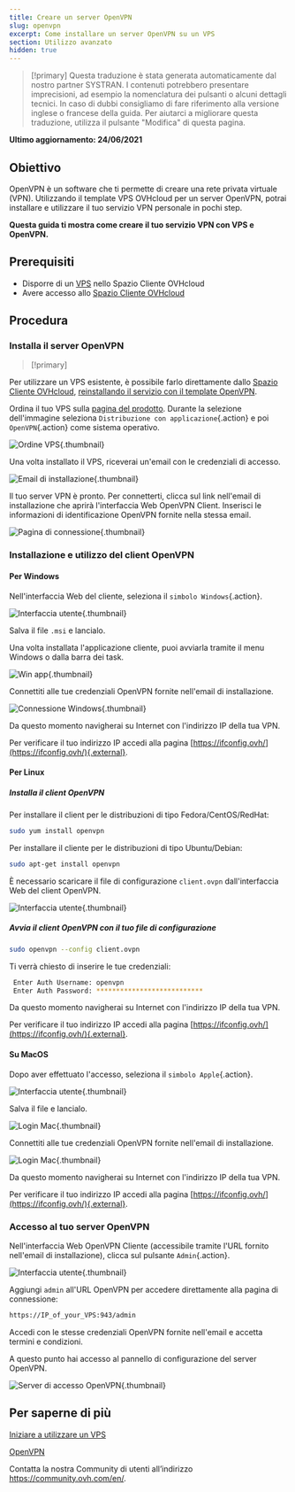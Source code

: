 ```yaml
---
title: Creare un server OpenVPN
slug: openvpn
excerpt: Come installare un server OpenVPN su un VPS
section: Utilizzo avanzato
hidden: true
---
```


> [!primary]
> Questa traduzione è stata generata automaticamente dal nostro partner SYSTRAN. I contenuti potrebbero presentare imprecisioni, ad esempio la nomenclatura dei pulsanti o alcuni dettagli tecnici. In caso di dubbi consigliamo di fare riferimento alla versione inglese o francese della guida. Per aiutarci a migliorare questa traduzione, utilizza il pulsante "Modifica" di questa pagina.
>

**Ultimo aggiornamento: 24/06/2021**

## Obiettivo

OpenVPN è un software che ti permette di creare una rete privata virtuale (VPN). Utilizzando il template VPS OVHcloud per un server OpenVPN, potrai installare e utilizzare il tuo servizio VPN personale in pochi step.

**Questa guida ti mostra come creare il tuo servizio VPN con VPS e OpenVPN.**

## Prerequisiti

- Disporre di un [VPS](https://www.ovhcloud.com/it/vps/) nello Spazio Cliente OVHcloud
- Avere accesso allo [Spazio Cliente OVHcloud](https://www.ovh.com/auth/?action=gotomanager&from=https://www.ovh.it/&ovhSubsidiary=it)

## Procedura

### Installa il server OpenVPN

> [!primary]
>
Per utilizzare un VPS esistente, è possibile farlo direttamente dallo [Spazio Cliente OVHcloud](https://www.ovh.com/auth/?action=gotomanager&from=https://www.ovh.it/&ovhSubsidiary=it), [reinstallando il servizio con il template OpenVPN](../iniziare-a-utilizzare-vps/#reinstallvps).
>

Ordina il tuo VPS sulla [pagina del prodotto](https://www.ovhcloud.com/it/vps/). Durante la selezione dell'immagine seleziona `Distribuzione con applicazione`{.action} e poi `OpenVPN`{.action} come sistema operativo.

![Ordine VPS](images/order_vps.png){.thumbnail}

Una volta installato il VPS, riceverai un'email con le credenziali di accesso.

![Email di installazione](images/opencredent2.png){.thumbnail}

Il tuo server VPN è pronto. Per connetterti, clicca sul link nell'email di installazione che aprirà l'interfaccia Web OpenVPN Client. Inserisci le informazioni di identificazione OpenVPN fornite nella stessa email.

![Pagina di connessione](images/login_user.png){.thumbnail}

### Installazione e utilizzo del client OpenVPN

#### Per Windows

Nell'interfaccia Web del cliente, seleziona il `simbolo Windows`{.action}.

![Interfaccia utente](images/windows_client.png){.thumbnail}

Salva il file `.msi` e lancialo.

Una volta installata l'applicazione cliente, puoi avviarla tramite il menu Windows o dalla barra dei task.

![Win app](images/win_launch.png){.thumbnail}

Connettiti alle tue credenziali OpenVPN fornite nell'email di installazione.

![Connessione Windows](images/win_login.png){.thumbnail}

Da questo momento navigherai su Internet con l'indirizzo IP della tua VPN.

Per verificare il tuo indirizzo IP accedi alla pagina [https://ifconfig.ovh/](https://ifconfig.ovh/){.external}.

#### Per Linux

##### **Installa il client OpenVPN**

Per installare il client per le distribuzioni di tipo Fedora/CentOS/RedHat:

```sh
sudo yum install openvpn
```

Per installare il cliente per le distribuzioni di tipo Ubuntu/Debian:

```sh
sudo apt-get install openvpn
```

È necessario scaricare il file di configurazione `client.ovpn` dall'interfaccia Web del client OpenVPN.

![Interfaccia utente](images/ovpn.png){.thumbnail}

##### **Avvia il client OpenVPN con il tuo file di configurazione**

```sh
sudo openvpn --config client.ovpn
```

Ti verrà chiesto di inserire le tue credenziali:

```sh
 Enter Auth Username: openvpn
 Enter Auth Password: ***************************
```

Da questo momento navigherai su Internet con l'indirizzo IP della tua VPN.

Per verificare il tuo indirizzo IP accedi alla pagina [https://ifconfig.ovh/](https://ifconfig.ovh/){.external}.

#### Su MacOS

Dopo aver effettuato l'accesso, seleziona il `simbolo Apple`{.action}.

![Interfaccia utente](images/mac_client.png){.thumbnail}

Salva il file e lancialo.

![Login Mac](images/login_screen_mac.png){.thumbnail}

Connettiti alle tue credenziali OpenVPN fornite nell'email di installazione.

![Login Mac](images/connection_openvpn_mac.png){.thumbnail}

Da questo momento navigherai su Internet con l'indirizzo IP della tua VPN.

Per verificare il tuo indirizzo IP accedi alla pagina [https://ifconfig.ovh/](https://ifconfig.ovh/){.external}.

### Accesso al tuo server OpenVPN

Nell'interfaccia Web OpenVPN Cliente (accessibile tramite l'URL fornito nell'email di installazione), clicca sul pulsante `Admin`{.action}.

![Interfaccia utente](images/admin_button.png){.thumbnail}

Aggiungi `admin` all'URL OpenVPN per accedere direttamente alla pagina di connessione:

```sh
https://IP_of_your_VPS:943/admin
```

Accedi con le stesse credenziali OpenVPN fornite nell'email e accetta termini e condizioni.

A questo punto hai accesso al pannello di configurazione del server OpenVPN.

![Server di accesso OpenVPN](images/admin_access.png){.thumbnail}

## Per saperne di più

[Iniziare a utilizzare un VPS](../iniziare-a-utilizzare-vps/)

[OpenVPN](https://openvpn.net/)

Contatta la nostra Community di utenti all’indirizzo <https://community.ovh.com/en/>.